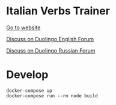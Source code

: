 # Italian Verbs Trainer

[Go to website](https://sinkler.github.io/italian-verbs-trainer/)

[Discuss on Duolingo English Forum](https://www.duolingo.com/comment/19880439)

[Discuss on Duolingo Russian Forum](https://www.duolingo.com/comment/19900781)

# Develop

`docker-compose up`  
`docker-compose run --rm node build`
